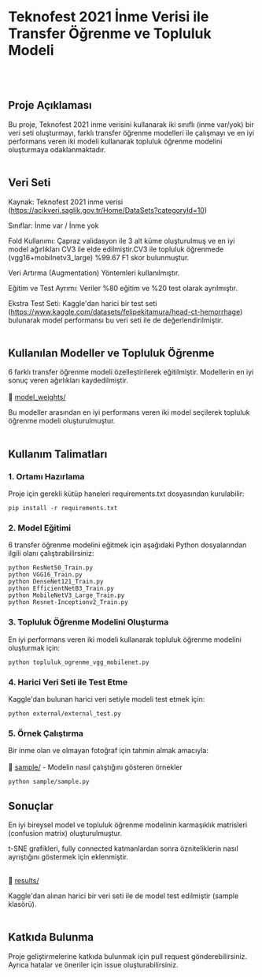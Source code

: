 # Teknofest 2021 İnme Verisi ile Transfer Öğrenme ve Topluluk Modeli
<br><br>
## Proje Açıklaması

Bu proje, Teknofest 2021 inme verisini kullanarak iki sınıflı (inme var/yok) bir veri seti oluşturmayı, farklı transfer öğrenme modelleri ile çalışmayı ve en iyi performans veren iki modeli kullanarak topluluk öğrenme modelini oluşturmaya odaklanmaktadır.
<br><br>

## Veri Seti

Kaynak: Teknofest 2021 inme verisi (https://acikveri.saglik.gov.tr/Home/DataSets?categoryId=10)

Sınıflar: İnme var / İnme yok

Fold Kullanımı: Çapraz validasyon ile 3 alt küme oluşturulmuş ve en iyi model ağırlıkları CV3 ile elde edilmiştir.CV3 ile topluluk öğrenmede (vgg16+mobilnetv3_large) %99.67 F1 skor bulunmuştur.

Veri Artırma (Augmentation) Yöntemleri kullanılmıştır.

Eğitim ve Test Ayrımı: Veriler %80 eğitim ve %20 test olarak ayrılmıştır.

Ekstra Test Seti: Kaggle'dan harici bir test seti (https://www.kaggle.com/datasets/felipekitamura/head-ct-hemorrhage) bulunarak model performansı bu veri seti ile de değerlendirilmiştir.
<br><br>
## Kullanılan Modeller ve Topluluk Öğrenme

6 farklı transfer öğrenme modeli özelleştirilerek eğitilmiştir.
Modellerin en iyi sonuç veren ağırlıkları kaydedilmiştir.
<br><br>
📂 [model_weights/](model_weights/)

Bu modeller arasından en iyi performans veren iki model seçilerek topluluk öğrenme modeli oluşturulmuştur.
<br><br>
## Kullanım Talimatları
### 1. Ortamı Hazırlama

Proje için gerekli kütüp haneleri requirements.txt dosyasından kurulabilir:
```
pip install -r requirements.txt
```
### 2. Model Eğitimi
6 transfer öğrenme modelini eğitmek için aşağıdaki Python dosyalarından ilgili olanı çalıştırabilirsiniz:

```
python ResNet50_Train.py
python VGG16_Train.py
python DenseNet121_Train.py
python EfficientNetB3_Train.py
python MobileNetV3_Large_Train.py
python Resnet-Inceptionv2_Train.py
```
### 3. Topluluk Öğrenme Modelini Oluşturma

En iyi performans veren iki modeli kullanarak topluluk öğrenme modelini oluşturmak için:
```
python topluluk_ogrenme_vgg_mobilenet.py
```
### 4. Harici Veri Seti ile Test Etme

Kaggle'dan bulunan harici veri setiyle modeli test etmek için:
```
python external/external_test.py
```

### 5. Örnek Çalıştırma

Bir inme olan ve olmayan fotoğraf için tahmin almak amacıyla:
<br><br>
📂 [sample/](sample/) - Modelin nasıl çalıştığını gösteren örnekler 
```
python sample/sample.py
```

## Sonuçlar

En iyi bireysel model ve topluluk öğrenme modelinin karmaşıklık matrisleri (confusion matrix) oluşturulmuştur.

t-SNE grafikleri, fully connected katmanlardan sonra özniteliklerin nasıl ayrıştığını göstermek için eklenmiştir.
<br><br>

📂 [results/](results/)

Kaggle'dan alınan harici bir veri seti ile de model test edilmiştir (sample klasörü).
<br><br>
## Katkıda Bulunma

Proje geliştirmelerine katkıda bulunmak için pull request gönderebilirsiniz. Ayrıca hatalar ve öneriler için issue oluşturabilirsiniz.
